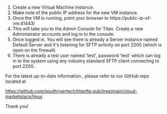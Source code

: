 
1. Create a new Virtual Machine Instance.
2. Make note of the public IP address for the new VM instance.
3. Once the VM is running, point your browser to https://public-ip-of-vm:41443/
4. This will take you to the Admin Console for Titan. Create a new Administrator accounts and log in to the console.
5. Once logged in. You will see there is already a Server instance named Default Server and it's listening for SFTP activity on port 2200 (which is open on the firewall)
6. There is already a test user named 'test', password 'test' which can log in to the system using any industry standard SFTP client connecting to port 2200.

For the latest up-to-date information , please refer to our GitHub repo located at 

https://github.com/southrivertech/titanftp.pub/tree/main/cloud-marketplace/linux

Thank you!

